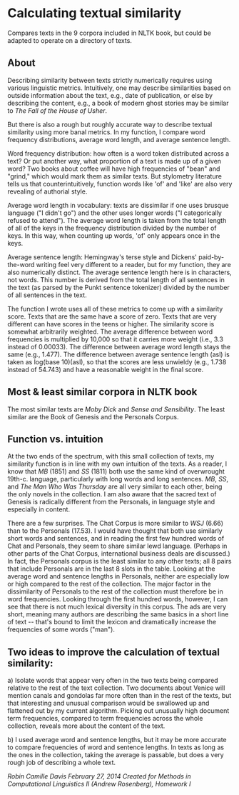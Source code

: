 ﻿# Calculating textual similarity

Compares texts in the 9 corpora included in NLTK book, but could be adapted to operate on a directory of texts.

## About
Describing similarity between texts strictly numerically requires using various linguistic metrics. Intuitively, one may describe similarities based on outside information about the text, e.g., date of publication, or else by describing the content, e.g., a book of modern ghost stories may be similar to _The Fall of the House of Usher_. 

But there is also a rough but roughly accurate way to describe textual similarity using more banal metrics. In my function, I compare word frequency distributions, average word length, and average sentence length.

Word frequency distribution: how often is a word token distributed across a text? Or put another way, what proportion of a text is made up of a given word? Two books about coffee will have high frequencies of "bean" and "grind," which would mark them as similar texts. But stylometry literature tells us that counterintuitively, function words like 'of' and 'like' are also very revealing of authorial style.

Average word length in vocabulary: texts are dissimilar if one uses brusque language ("I didn't go") and the other uses longer words ("I categorically refused to attend"). The average word length is taken from the total length of all of the keys in the frequency distribution divided by the number of keys. In this way, when counting up words, 'of' only appears once in the keys.

Average sentence length: Hemingway's terse style and Dickens' paid-by-the-word writing feel very different to a reader, but for my function, they are also numerically distinct. The average sentence length here is in characters, not words. This number is derived from the total length of all sentences in the text (as parsed by the Punkt sentence tokenizer) divided by the number of all sentences in the text. 

The function I wrote uses all of these metrics to come up with a similarity score. Texts that are the same have a score of zero. Texts that are very different can have scores in the teens or higher. The similarity score is somewhat arbitrarily weighted. The average difference between word frequencies is multiplied by 10,000 so that it carries more weight (i.e., 3.3 instead of 0.00033). The difference between average word length stays the same (e.g., 1.477). The difference between average sentence length (asl) is taken as log(base 10)(asl), so that the scores are less unwieldy (e.g., 1.738 instead of 54.743) and have a reasonable weight in the final score.

## Most & least similar corpora in NLTK book 
The most similar texts are _Moby Dick_ and _Sense and Sensibility_. 
The least similar are the Book of Genesis and the Personals Corpus.

## Function vs. intuition
At the two ends of the spectrum, with this small collection of texts, my similarity function is in line with my own intuition of the texts. As a reader, I know that _MB_ (1851) and _SS_ (1811) both use the same kind of overwrought 19th-c. language, particularly with long words and long sentences. _MB_, _SS_, and _The Man Who Was Thursday_ are all very similar to each other, being the only novels in the collection. I am also aware that the sacred text of Genesis is radically different from the Personals, in language style and especially in content.  

There are a few surprises. The Chat Corpus is more similar to _WSJ_ (6.66) than to the Personals (17.53). I would have thought that both use similarly short words and sentences, and in reading the first few hundred words of Chat and Personals, they seem to share similar lewd language. (Perhaps in other parts of the Chat Corpus, international business deals are discussed.) In fact, the Personals corpus is the least similar to any other texts; all 8 pairs that include Personals are in the last 8 slots in the table. Looking at the average word and sentence lengths in Personals, neither are especially low or high compared to the rest of the collection. The major factor in the dissimilarity of Personals to the rest of the collection must therefore be in word frequencies. Looking through the first hundred words, however, I can see that there is not much lexical diversity in this corpus. The ads are very short, meaning many authors are describing the same basics in a short line of text -- that's bound to limit the lexicon and dramatically increase the frequencies of some words ("man").

## Two ideas to improve the calculation of textual similarity:

a) Isolate words that appear very often in the two texts being compared relative to the rest of the text collection. Two documents about Venice will mention canals and gondolas far more often than in the rest of the texts, but that interesting and unusual comparison would be swallowed up and flattened out by my current algorithm. Picking out unusually high document term frequencies, compared to term frequencies across the whole collection, reveals more about the content of the text. 

b) I used average word and sentence lengths, but it may be more accurate to compare frequencies of word and sentence lengths. In texts as long as the ones in the collection, taking the average is passable, but does a very rough job of describing a whole text. 

*Robin Camille Davis
February 27, 2014
Created for Methods in Computational Linguistics II (Andrew Rosenberg), Homework I*


